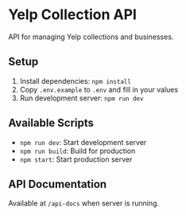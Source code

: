 # Yelp Collection API

API for managing Yelp collections and businesses.

## Setup

1. Install dependencies: `npm install`
2. Copy `.env.example` to `.env` and fill in your values
3. Run development server: `npm run dev`

## Available Scripts

- `npm run dev`: Start development server
- `npm run build`: Build for production
- `npm start`: Start production server

## API Documentation

Available at `/api-docs` when server is running.
